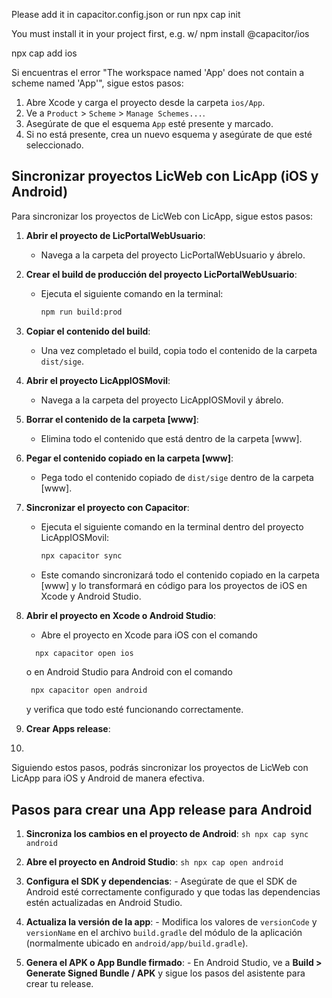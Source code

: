 Please add it in capacitor.config.json or run
npx cap init

You must install it in your project first, e.g. w/ 
npm install @capacitor/ios

npx cap add ios

Si encuentras el error "The workspace named 'App' does not contain a scheme named 'App'", sigue estos pasos:

1. Abre Xcode y carga el proyecto desde la carpeta `ios/App`.
2. Ve a `Product` > `Scheme` > `Manage Schemes...`.
3. Asegúrate de que el esquema `App` esté presente y marcado.
4. Si no está presente, crea un nuevo esquema y asegúrate de que esté seleccionado.


## Sincronizar proyectos LicWeb con LicApp (iOS y Android)

Para sincronizar los proyectos de LicWeb con LicApp, sigue estos pasos:

1. **Abrir el proyecto de LicPortalWebUsuario**:
   - Navega a la carpeta del proyecto LicPortalWebUsuario y ábrelo.

2. **Crear el build de producción del proyecto LicPortalWebUsuario**:
   - Ejecuta el siguiente comando en la terminal:
     ```sh
     npm run build:prod
     ```

3. **Copiar el contenido del build**:
   - Una vez completado el build, copia todo el contenido de la carpeta `dist/sige`.

4. **Abrir el proyecto LicAppIOSMovil**:
   - Navega a la carpeta del proyecto LicAppIOSMovil y ábrelo.

5. **Borrar el contenido de la carpeta [www]**:
   - Elimina todo el contenido que está dentro de la carpeta [www].

6. **Pegar el contenido copiado en la carpeta [www]**:
   - Pega todo el contenido copiado de `dist/sige` dentro de la carpeta [www].

7. **Sincronizar el proyecto con Capacitor**:
   - Ejecuta el siguiente comando en la terminal dentro del proyecto LicAppIOSMovil:
     ```sh
     npx capacitor sync
     ```
   - Este comando sincronizará todo el contenido copiado en la carpeta [www] y lo transformará en código para los proyectos de iOS en Xcode y Android Studio.

8. **Abrir el proyecto en Xcode o Android Studio**:
   - Abre el proyecto en Xcode para iOS con el comando 
   ```sh
     npx capacitor open ios
     ```
    o en Android Studio para Android con el comando
    ```sh
     npx capacitor open android
     ```
    y verifica que todo esté funcionando correctamente.

9. **Crear Apps release**:
  1. 
  Siguiendo estos pasos, podrás sincronizar los proyectos de LicWeb con LicApp para iOS y Android de manera efectiva.

  ## Pasos para crear una App release para Android

  1. **Sincroniza los cambios en el proyecto de Android**:
    ```sh
    npx cap sync android
    ```

  2. **Abre el proyecto en Android Studio**:
    ```sh
    npx cap open android
    ```

  3. **Configura el SDK y dependencias**:
    - Asegúrate de que el SDK de Android esté correctamente configurado y que todas las dependencias estén actualizadas en Android Studio.

  4. **Actualiza la versión de la app**:
    - Modifica los valores de `versionCode` y `versionName` en el archivo `build.gradle` del módulo de la aplicación (normalmente ubicado en `android/app/build.gradle`).

  5. **Genera el APK o App Bundle firmado**:
    - En Android Studio, ve a **Build > Generate Signed Bundle / APK** y sigue los pasos del asistente para crear tu release.

